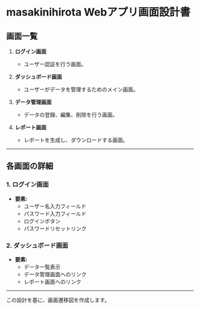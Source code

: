 # masakinihirota Webアプリ画面設計書

## 画面一覧
1. **ログイン画面**
   - ユーザー認証を行う画面。

2. **ダッシュボード画面**
   - ユーザーがデータを管理するためのメイン画面。

3. **データ管理画面**
   - データの登録、編集、削除を行う画面。

4. **レポート画面**
   - レポートを生成し、ダウンロードする画面。

---

## 各画面の詳細
### 1. ログイン画面
- **要素:**
  - ユーザー名入力フィールド
  - パスワード入力フィールド
  - ログインボタン
  - パスワードリセットリンク

### 2. ダッシュボード画面
- **要素:**
  - データ一覧表示
  - データ管理画面へのリンク
  - レポート画面へのリンク

---

この設計を基に、画面遷移図を作成します。
